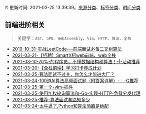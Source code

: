 :alarm_clock: 更新时间: 2021-03-25 13:39:39。[来源分类](../README.md)、[标签分类](../TAGS.md)、[时间分类](../TIMELINE.md)

## 前端进阶相关


> 关键字：`AST`、`GPU`、`WebAssembly`、`Vim`、`HTTP`、`算法`、`全栈`



- [2019-10-31-实战LeetCode---前端面试必备二叉树算法](https://www.ershicimi.com/p/f3413b58491ac20f4c17a09b8a0af5e1) 
- [2021-03-21-【招聘】SmartX招web前端、web全栈](https://www.ershicimi.com/p/9242afeaf525d42c0b067129bb88ed65) 
- [2021-03-10-70%-的程序员，不懂数据结构和算法！-|-活动推荐](https://www.ershicimi.com/p/55c59ed6e86319917281fe4c624595d6) 
- [2021-03-20-【全栈前端】学习打卡养成计划](https://www.ershicimi.com/p/71e28a140bb9ed2dca7cedbfe62f95ac) 
- [2021-03-25-算法面试不过关，你怎么才能进大厂？](https://www.ershicimi.com/p/e235a397ca16ab009211be299d0a5508) 
- [2021-03-24-100道AI算法高频面试题（附答案详解）-｜-Q推荐](https://www.ershicimi.com/p/90fba32ffadbc09fc0cae2b5fd2de96f) 
- [2021-03-25-第一个-vim-插件](https://www.v2ex.com/t/765156) 
- [2021-03-25-使用加权轮询算法和-Go-实现-HTTP-负载分发代理](https://toutiao.io/k/cfuujxg) 
- [2021-03-25-推荐-算法面试套路知多少](https://toutiao.io/k/yl7s9sl) 
- [2021-03-24-太牛逼了,Python和算法简直是绝配](https://sec.thief.one/article_content?a_id=e2368f25548a49aa00e7ad6784bc4a41) 